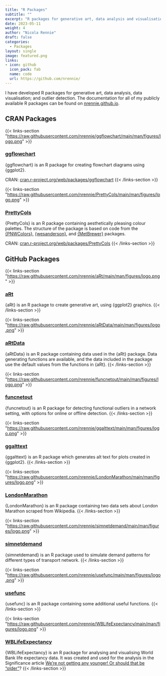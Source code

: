 ```yaml
---
title: "R Packages"
subtitle: ""
excerpt: "R packages for generative art, data analysis and visualisation; data simulation, and outlier detection."
date: 2023-05-11
weight: 4
author: "Nicola Rennie"
draft: false
categories:
  - Packages
layout: single
image: featured.png
links:
- icon: github
  icon_pack: fab
  name: code
  url: https://github.com/nrennie/
---
```


I have developed R packages for generative art, data analysis, data visualisation; and outlier detection. The documentation for all of my publicly available R packages can be found on [nrennie.github.io](https://nrennie.github.io/).

## CRAN Packages

{{< links-section "https://raw.githubusercontent.com/nrennie/ggflowchart/main/man/figures/logo.png" >}}
### [ggflowchart](https://github.com/nrennie/ggflowchart)
{ggflowchart} is an R package for creating flowchart diagrams using {ggplot2}.

CRAN: [cran.r-project.org/web/packages/ggflowchart](https://cran.r-project.org/web/packages/ggflowchart/index.html)
{{< /links-section >}}


{{< links-section "https://raw.githubusercontent.com/nrennie/PrettyCols/main/man/figures/logo.png" >}}
### [PrettyCols](https://github.com/nrennie/PrettyCols)
{PrettyCols} is an R package containing aesthetically pleasing colour palettes. The structure of the package is based on code from the [{PNWColors}](https://github.com/jakelawlor/PNWColors), [{wesanderson}](https://github.com/karthik/wesanderson), and [{MetBrewer}](https://github.com/BlakeRMills/MetBrewer) packages.

CRAN: [cran.r-project.org/web/packages/PrettyCols](https://cran.r-project.org/web/packages/PrettyCols/index.html)
{{< /links-section >}}

## GitHub Packages

{{< links-section "https://raw.githubusercontent.com/nrennie/aRt/main/man/figures/logo.png" >}}
### [aRt](https://github.com/nrennie/aRt)
{aRt} is an R package to create generative art, using {ggplot2} graphics.
{{< /links-section >}}


{{< links-section "https://raw.githubusercontent.com/nrennie/aRtData/main/man/figures/logo.png" >}}
### [aRtData](https://github.com/nrennie/aRtData)
{aRtData} is an R package containing data used in the {aRt} package. Data generating functions are available, and the data included in the package use the default values from the functions in {aRt}.
{{< /links-section >}}


{{< links-section "https://raw.githubusercontent.com/nrennie/funcnetout/main/man/figures/logo.png" >}}
### [funcnetout](https://github.com/nrennie/funcnetout)
{funcnetout} is an R package for detecting functional outliers in a network setting, with options for online or offline detection.
{{< /links-section >}}


{{< links-section "https://raw.githubusercontent.com/nrennie/ggalttext/main/man/figures/logo.png" >}}
### [ggalttext](https://github.com/nrennie/ggalttext)
{ggalttext} is an R package which generates alt text for plots created in {ggplot2}.
{{< /links-section >}}


{{< links-section "https://raw.githubusercontent.com/nrennie/LondonMarathon/main/man/figures/logo.png" >}}
### [LondonMarathon](https://github.com/nrennie/LondonMarathon)
{LondonMarathon} is an R package containing two data sets about London Marathon scraped from Wikipedia.
{{< /links-section >}}


{{< links-section "https://raw.githubusercontent.com/nrennie/simnetdemand/main/man/figures/logo.png" >}}
### [simnetdemand](https://github.com/nrennie/simnetdemand)
{simnetdemand} is an R package used to simulate demand patterns for different types of transport network.
{{< /links-section >}}


{{< links-section "https://raw.githubusercontent.com/nrennie/usefunc/main/man/figures/logo.png" >}}
### [usefunc](https://github.com/nrennie/usefunc)
{usefunc} is an R package containing some additional useful functions.
{{< /links-section >}}


{{< links-section "https://raw.githubusercontent.com/nrennie/WBLifeExpectancy/main/man/figures/logo.png" >}}
### [WBLifeExpectancy](https://github.com/nrennie/WBLifeExpectancy)
{WBLifeExpectancy} is an R package for analysing and visualising World Bank life expectancy data. It was created and used for the analysis in the Significance article [We’re not getting any younger! Or should that be “older”](https://www.significancemagazine.com/science/723-we-re-not-getting-any-younger-or-should-that-be-older)?
{{< /links-section >}}

